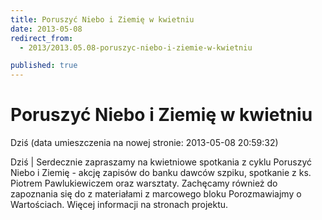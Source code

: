 ```yaml
---
title: Poruszyć Niebo i Ziemię w kwietniu
date: 2013-05-08
redirect_from: 
  - 2013/2013.05.08-poruszyc-niebo-i-ziemie-w-kwietniu

published: true
---
```




# Poruszyć Niebo i Ziemię w kwietniu

<time>Dziś (data umieszczenia na nowej stronie: 2013-05-08 20:59:32)</time>

Dziś | Serdecznie zapraszamy na kwietniowe spotkania z cyklu Poruszyć Niebo i Ziemię - akcję zapisów do banku dawców szpiku, spotkanie z ks. Piotrem Pawlukiewiczem oraz warsztaty. Zachęcamy również do zapoznania się do z materiałami z marcowego bloku Porozmawiajmy o Wartościach.
Więcej informacji na stronach projektu.


<!--{{json:{"created_date":"2013-05-08 20:59:32","publish_down":"0000-00-00 00:00:00","id":"843"}}}-->